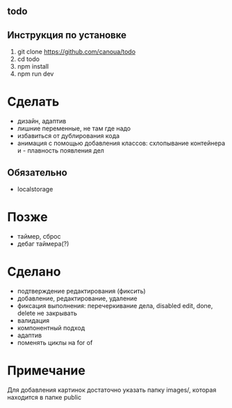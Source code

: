 ## todo

## Инструкция по установке

1. git clone https://github.com/canoua/todo
2. cd todo
3. npm install
4. npm run dev

# Сделать

- дизайн, адаптив
- лишние переменные, не там где надо
- избавиться от дублирования кода
- анимация с помощью добавления классов: схлопывание контейнера и - плавность появления дел

## Обязательно

- localstorage

# Позже

- таймер, сброс
- дебаг таймера(?)

# Сделано

- подтверждение редактирования (фиксить)
- добавление, редактирование, удаление
- фиксация выполнения: перечеркивание дела, disabled edit, done, delete не закрывать
- валидация
- компонентный подход
- адаптив
- поменять циклы на for of

# Примечание

Для добавления картинок достаточно указать папку images/, которая находится в папке public
